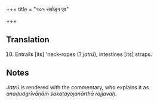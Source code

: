 +++
title = "१०१ सर्वाङ्ग एव"

+++
## Translation
10. Entrails \[its\] 'neck-ropes (? *jatrú*), intestines \[its\] straps.

## Notes
*Jatrú* is rendered with the commentary, who explains it as  
*anaḍudgrīvāṇāṁ śakaṭayojanārthā rajjavaḥ*.
